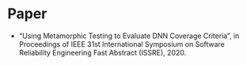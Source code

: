 # Paper

* “Using Metamorphic Testing to Evaluate DNN Coverage Criteria”, in Proceedings of IEEE 31st International Symposium on Software Reliability Engineering Fast Abstract (ISSRE), 2020.
